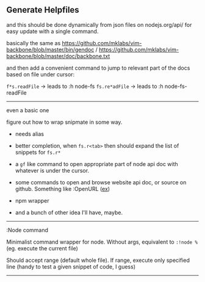 
## Generate Helpfiles

and this should be done dynamically from json files on nodejs.org/api/
for easy update with a single command.

basically the same as
https://github.com/mklabs/vim-backbone/blob/master/bin/gendoc /
https://github.com/mklabs/vim-backbone/blob/master/doc/backbone.txt

and then add a convenient command to jump to relevant part of the docs
based on file under cursor:

`f*s.readFile` -> leads to :h node-fs
`fs.re*adFile` -> leads to :h node-fs-readFile

----

even a basic one

figure out how to wrap snipmate in some way.

* needs alias

* better completion, when `fs.r<tab>` then should expand the list of
  snippets for `fs.r*`

* a `gf` like command to open appropriate part of node api doc with
  whatever is under the cursor.

* some commands to open and browse website api doc, or source on github.
  Something like :OpenURL
([ex](https://github.com/tpope/tpope/blob/master/.vimrc#L213-228))

* npm wrapper

* and a bunch of other idea I'll have, maybe.

---

:Node command

Minimalist command wrapper for node. Without args, equivalent to `:!node %` (eg. execute the current file)

Should accept range (default whole file). If range, execute only
specified line (handy to test a given snippet of code, I guess)

---

